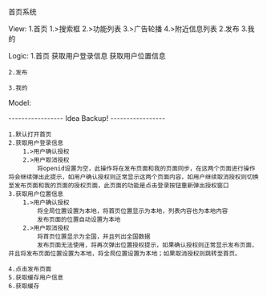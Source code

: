 首页系统

View:
    1.首页
        1.>搜索框
        2.>功能列表
        3.>广告轮播
        4.>附近信息列表
    2.发布
    3.我的

Logic:
    1.首页
        获取用户登录信息
        获取用户位置信息
        
    2.发布

    3.我的

Model:







----------------- Idea Backup! -----------------

    1.默认打开首页
    2.获取用户登录信息
        1.>用户确认授权
        2.>用户取消授权
            将openid设置为空，此操作将在发布页面和我的页面同步，在这两个页面进行操作将会继续弹出此提示，如用户确认授权则正常显示这两个页面内容，如用户继续取消授权则切换至发布页面和我的页面的授权页面，此页面的功能是点击登录按钮重新弹出授权窗口
    3.获取用户位置信息
        1.>用户确认授权
            将全局位置设置为本地，将首页位置显示为本地，列表内容也为本地内容
            发布页面的位置自动设置为本地
        2.>用户取消授权
            将首页位置显示为全国，并且列出全国数据
            发布页面无法使用，将再次弹出位置授权提示，如果确认授权则正常显示发布页面，并且将发布页面位置设置为本地，将全局位置设置为本地；如果取消授权则跳转至首页。

    4.点击发布页面
    5.获取缓存用户信息
    6.获取缓存